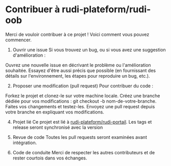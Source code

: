 # Contribuer à rudi-plateform/rudi-oob
Merci de vouloir contribuer à ce projet ! Voici comment vous pouvez commencer.

1. Ouvrir une issue
Si vous trouvez un bug, ou si vous avez une suggestion d'amélioration :

Ouvrez une nouvelle issue en décrivant le problème ou l'amélioration souhaitée.
Essayez d'être aussi précis que possible (en fournissant des détails sur l'environnement, les étapes pour reproduire un bug, etc.).

2. Proposer une modification (pull request)
Pour contribuer du code :

Forkez le projet et clonez-le sur votre machine locale.
Créez une branche dédiée pour vos modifications : git checkout -b nom-de-votre-branche.
Faites vos changements et testez-les.
Envoyez une pull request depuis votre branche en expliquant vos modifications.

4. Projet lié
Ce projet est lié à [rudi-plateform/rudi-portail](https://github.com/rudi-platform/rudi-portal). Les tags et release seront synchronisé avec la version

5. Revue de code
Toutes les pull requests seront examinées avant intégration.

6. Code de conduite
Merci de respecter les autres contributeurs et de rester courtois dans vos échanges.

